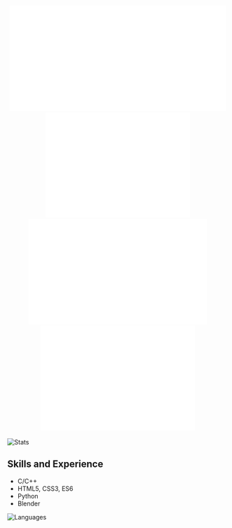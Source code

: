 <p align="center">
  <img src="b.svg"><img src="i.svg"><img src="t.svg"><img src="h.svg"><img src="e.svg"><img src="a.svg"><img src="v.svg"><img src="e.svg"><img src="n.svg">
</p>

![Stats](https://github-readme-stats.vercel.app/api?username=bitheaven-official&theme=radical&hide_border=true&bg_color=0d1117&title_color=c9d1d9&text_color=c9d1d9&show_icons=true&hide=issues,prs)

## Skills and Experience
* C/C++
* HTML5, CSS3, ES6
* Python
* Blender

![Languages](https://github-readme-stats.vercel.app/api/top-langs/?username=bitheaven-official&theme=radical&hide_border=true&bg_color=0d1117&title_color=c9d1d9&text_color=c9d1d9&layout=compact)
